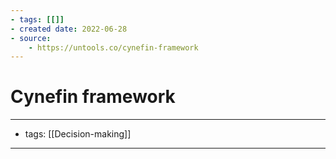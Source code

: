 ```yaml
---
- tags: [[]]
- created date: 2022-06-28
- source: 
	- https://untools.co/cynefin-framework
---
```


# Cynefin framework



---
- tags: [[Decision-making]]
---